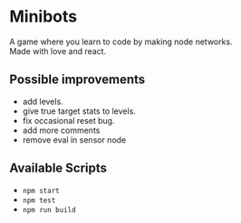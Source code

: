 # Minibots
A game where you learn to code by making node networks.  
Made with love and react.

## Possible improvements
 - add levels.
 - give true target stats to levels.
 - fix occasional reset bug.
 - add more comments
 - remove eval in sensor node

## Available Scripts
 - `npm start`
 - `npm test`
 - `npm run build`

